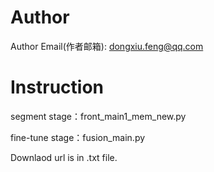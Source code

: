 # Author
Author Email(作者邮箱): dongxiu.feng@qq.com

# Instruction
segment stage：front_main1_mem_new.py

fine-tune stage：fusion_main.py

Downlaod url is in .txt file.
